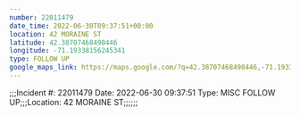 ```yaml
---
number: 22011479
date_time: 2022-06-30T09:37:51+00:00
location: 42 MORAINE ST
latitude: 42.38707468490446
longitude: -71.19338156245341
type: FOLLOW UP
google_maps_link: https://maps.google.com/?q=42.38707468490446,-71.19338156245341
---
```


;;;Incident #: 22011479  Date: 2022-06-30 09:37:51   Type: MISC FOLLOW UP;;;Location: 42 MORAINE ST;;;;;;
